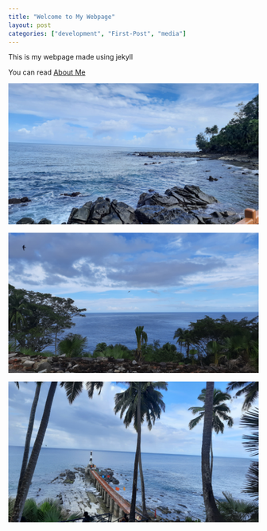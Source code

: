 ```yaml
---
title: "Welcome to My Webpage"
layout: post
categories: ["development", "First-Post", "media"]
---
```


This is my webpage made using jekyll

You can read [About Me](../about)

![Near Sea](../assets/Images/20220724_142118.jpg)

![Sea Trees and Birds](../assets/Images/20220724_140343.jpg)

![Trees and Lighthouse](../assets/Images/20220724_141003.jpg)
